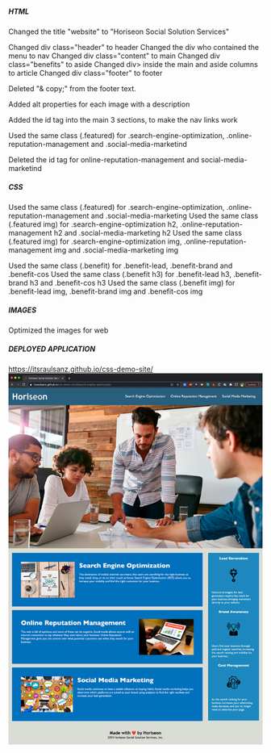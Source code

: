 
##### HTML

Changed the title "website" to "Horiseon Social Solution Services"

Changed div class="header" to header
Changed the div who contained the menu to nav
Changed div class="content" to main
Changed div class="benefits" to aside
Changed div> inside the main and aside columns to article 
Changed div class="footer" to footer

Deleted "& copy;" from the footer text.

Added alt properties for each image with a description

Added the id tag into the main 3 sections, to make the nav links work

Used the same class (.featured) for .search-engine-optimization, .online-reputation-management and .social-media-marketind

Deleted the id tag for online-reputation-management and social-media-marketind


##### CSS

Used the same class (.featured) for .search-engine-optimization, .online-reputation-management and .social-media-marketing
Used the same class (.featured img) for .search-engine-optimization h2, .online-reputation-management h2 and .social-media-marketing h2
Used the same class (.featured img) for .search-engine-optimization img, .online-reputation-management img and .social-media-marketing img

Used the same class (.benefit) for .benefit-lead, .benefit-brand and .benefit-cos
Used the same class (.benefit h3) for .benefit-lead h3, .benefit-brand h3 and .benefit-cos h3
Used the same class (.benefit img) for .benefit-lead img, .benefit-brand img and .benefit-cos img


##### IMAGES

Optimized the images for web


##### DEPLOYED APPLICATION

<a href="https://itsraulsanz.github.io/css-demo-site/">https://itsraulsanz.github.io/css-demo-site/</a>
<img src="screenshot.jpg">
